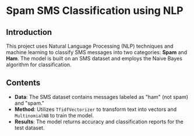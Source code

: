 # Spam SMS Classification using NLP

## Introduction
This project uses Natural Language Processing (NLP) techniques and machine learning to classify SMS messages into two categories: **Spam** and **Ham**. The model is built on an SMS dataset and employs the Naive Bayes algorithm for classification.

## Contents
- **Data**: The SMS dataset contains messages labeled as "ham" (not spam) and "spam."
- **Method**: Utilizes `TfidfVectorizer` to transform text into vectors and `MultinomialNB` to train the model.
- **Results**: The model returns accuracy and classification reports for the test dataset.


